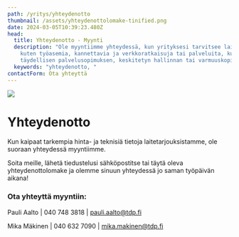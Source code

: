 ```yaml
---
path: /yritys/yhteydenotto
thumbnail: /assets/yhteydenottolomake-tinified.png
date: 2024-03-05T10:39:23.480Z
head:
  title: Yhteydenotto - Myynti
  description: "Ole myyntiimme yhteydessä, kun yrityksesi tarvitsee laitteistoa
    kuten työasemia, kannettavia ja verkkoratkaisuja tai palveluita, kuten
    täydellisen palvelusopimuksen, keskitetyn hallinnan tai varmuuskopioinnin. "
  keywords: "yhteydenotto, "
contactForm: Ota yhteyttä
---
```

![](/assets/yhteydenottolomake-tinified.png)

# Y﻿hteydenotto

K﻿un kaipaat tarkempia hinta- ja teknisiä tietoja laitetarjouksistamme, ole suoraan yhteydessä myyntiimme.

S﻿oita meille, lähetä tiedustelusi sähköpostitse tai täytä oleva yhteydenottolomake ja olemme sinuun yhteydessä jo saman työpäivän aikana!

### Ota yhteyttä myyntiin:

Pauli Aalto | 040 748 3818 | pauli.aalto@tdp.fi

Mika Mäkinen | 040 632 7090 | mika.makinen@tdp.fi